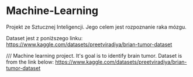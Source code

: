 # Machine-Learning


Projekt ze Sztucznej Inteligencji.
Jego celem jest rozpoznanie raka mózgu.

Dataset jest z poniższego linku:
https://www.kaggle.com/datasets/preetviradiya/brian-tumor-dataset


///
Machine learning project.
It's goal is to identify brain tumor.
Dataset is from the link below:
https://www.kaggle.com/datasets/preetviradiya/brian-tumor-dataset
